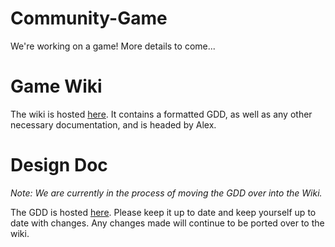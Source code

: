 # Community-Game

We're working on a game! More details to come...

# Game Wiki

The wiki is hosted [here](https://github.com/Josh-McMillan/Community-Game/wiki). It contains a formatted GDD, as well as any other necessary documentation, and is headed by Alex.

# Design Doc

*Note: We are currently in the process of moving the GDD over into the Wiki.*

The GDD is hosted [here](https://docs.google.com/document/d/1evibPdFZQEfdCYkomW6fOHJvpTXfDxutHBMMQXUKNUs/edit). Please keep it up to date and keep yourself up to date with changes. Any changes made will continue to be ported over to the wiki.
